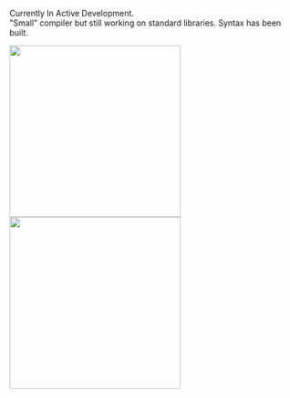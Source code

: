 Currently In Active Development.</br>
"Small" compiler but still working on standard libraries. Syntax has been built.

<img src="https://github.com/user-attachments/assets/6d6430fc-0add-4efb-9693-37466af5d7cf" width="300"/>
<img src="https://github.com/user-attachments/assets/ea6a395c-a442-4f70-b163-2bb42841634c" width="300"/>
